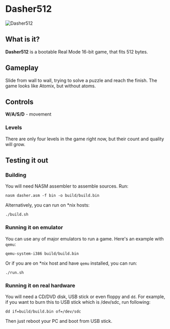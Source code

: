 # Dasher512
![Dasher512](http://i.imgur.com/jRwZMcc.png?1)
## What is it?
**Dasher512** is a bootable Real Mode 16-bit game, that fits 512 bytes.
## Gameplay
Slide from wall to wall, trying to solve a puzzle and reach the finish. The game looks like Atomix, but without atoms.
## Controls
**W/A/S/D** - movement
### Levels
There are only four levels in the game right now, but their count and quality will grow.
## Testing it out
### Building
You will need NASM assembler to assemble sources. Run:

    nasm dasher.asm -f bin -o build/build.bin
Alternatively, you can run on *nix hosts:

    ./build.sh
### Running it on emulator
You can use any of major emulators to run a game. Here's an example with `qemu`:

	qemu-system-i386 build/build.bin
Or if you are on *nix host and have `qemu` installed, you can run:

    ./run.sh
### Running it on real hardware
You will need a CD/DVD disk, USB stick or even floppy and `dd`. For example, if you want to burn this to USB stick which is /dev/sdc, run following:

    dd if=build/build.bin of=/dev/sdc
Then just reboot your PC and boot from USB stick.
